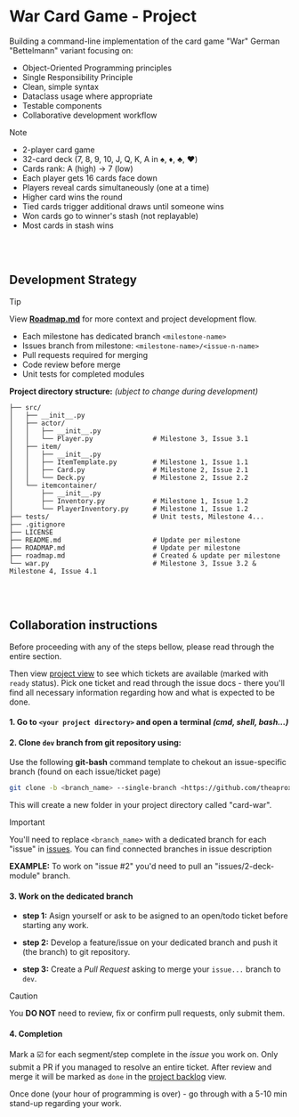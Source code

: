 # War Card Game - Project

Building a command-line implementation of the card game "War" German  "Bettelmann" variant focusing on:
- Object-Oriented Programming principles
- Single Responsibility Principle
- Clean, simple syntax
- Dataclass usage where appropriate
- Testable components
- Collaborative development workflow

> [!NOTE]
> - 2-player card game
> - 32-card deck (7, 8, 9, 10, J, Q, K, A in ♠️, ♦️, ♣️, ♥️)
> - Cards rank: A (high) → 7 (low)
> - Each player gets 16 cards face down
> - Players reveal cards simultaneously (one at a time)
> - Higher card wins the round
> - Tied cards trigger additional draws until someone wins
> - Won cards go to winner's stash (not replayable)
> - Most cards in stash wins

<br><br>

## Development Strategy

> [!TIP]
> View **[Roadmap.md](/ROADMAP.md)** for more context and project development flow.

- Each milestone has dedicated branch `<milestone-name>`
- Issues branch from milestone: `<milestone-name>/<issue-n-name>`
- Pull requests required for merging
- Code review before merge
- Unit tests for completed modules

**Project directory structure:**
*(ubject to change during development)*
```
├── src/
│   ├── __init__.py
│   ├── actor/
│   │   ├── __init__.py
│   │   └── Player.py               # Milestone 3, Issue 3.1
│   ├── item/
│   │   ├── __init__.py
│   │   ├── ItemTemplate.py         # Milestone 1, Issue 1.1
│   │   ├── Card.py                 # Milestone 2, Issue 2.1
│   │   └── Deck.py                 # Milestone 2, Issue 2.2
│   └── itemcontainer/
│       ├── __init__.py
│       ├── Inventory.py            # Milestone 1, Issue 1.2
│       └── PlayerInventory.py      # Milestone 1, Issue 1.2
├── tests/                          # Unit tests, Milestone 4...
├── .gitignore
├── LICENSE
├── README.md                       # Update per milestone
├── ROADMAP.md                      # Update per milestone
├── roadmap.md                      # Created & update per milestone
└── war.py                          # Milestone 3, Issue 3.2 & Milestone 4, Issue 4.1
```

<br><br>

## Collaboration instructions

Before proceeding with any of the steps bellow, please read through the entire section.

Then view [project view](/users/theaprox/projects/4/views/1) to see which tickets are available (marked with `ready` status). Pick one ticket and read through the issue docs - there you'll find all necessary information regarding how and what is expected to be done.

#### 1. Go to `<your project directory>` and open a terminal *(cmd, shell, bash...)*

#### 2. Clone `dev` branch from git repository using:

Use the following **git-bash** command template to chekout an issue-specific branch (found on each issue/ticket page)

```bash
git clone -b <branch_name> --single-branch <https://github.com/theaprox/card-war.git>
```

This will create a new folder in your project directory called "card-war".

> [!IMPORTANT]
> You'll need to replace `<branch_name>` with a dedicated branch for each "issue" in [issues](https://github.com/theaprox/card-war/issues). You can find connected branches in issue description
>
> **EXAMPLE:**
> To work on "issue #2" you'd need to pull an "issues/2-deck-module" branch.

#### 3. Work on the dedicated branch

-   **step 1:** Asign yourself or ask to be asigned to an open/todo ticket before starting any work.

-   **step 2:** Develop a feature/issue on your dedicated branch and push it (the branch) to git repository.

-   **step 3:** Create a *Pull Request* asking to merge your `issue...` branch to `dev`.
> [!CAUTION]
> You **DO NOT** need to review, fix or confirm pull requests, only submit them.

#### 4. Completion

Mark a ☑️ for each segment/step complete in the *issue* you work on. Only submit a PR if you managed to resolve an entire ticket. After review and merge it will be marked as `done` in the [project backlog](theaprox/projects/4/views/1) view.

Once done (your hour of programming is over) - go through with a 5-10 min stand-up regarding your work.

